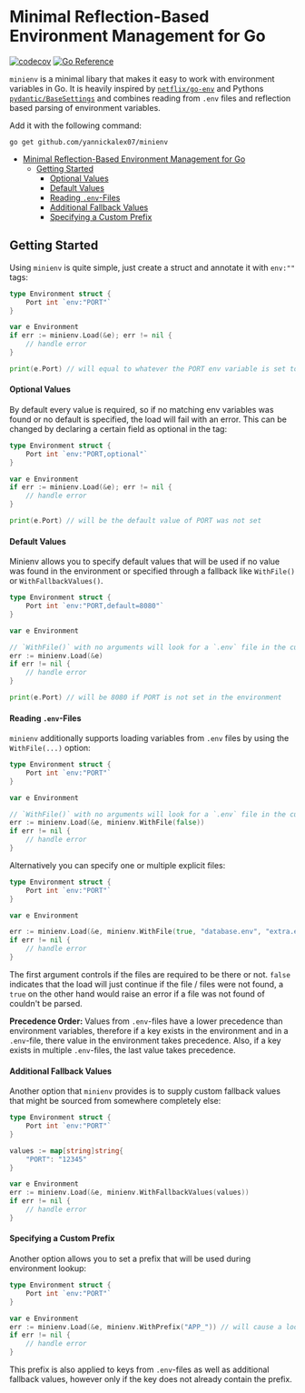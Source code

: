 # Minimal Reflection-Based Environment Management for Go

[![codecov](https://codecov.io/gh/YannickAlex07/minienv/branch/main/graph/badge.svg?token=VHXLuQARRp)](https://codecov.io/gh/YannickAlex07/minienv)
[![Go Reference](https://pkg.go.dev/badge/github.com/yannickalex07/minienv.svg)](https://pkg.go.dev/github.com/yannickalex07/minienv)

`minienv` is a minimal libary that makes it easy to work with environment variables in Go. It is heavily inspired by [`netflix/go-env`](https://github.com/Netflix/go-env) and Pythons [`pydantic/BaseSettings`](https://docs.pydantic.dev/latest/concepts/pydantic_settings/) and combines reading from `.env` files and reflection based parsing of environment variables.

Add it with the following command:

```
go get github.com/yannickalex07/minienv
```
- [Minimal Reflection-Based Environment Management for Go](#minimal-reflection-based-environment-management-for-go)
  - [Getting Started](#getting-started)
      - [Optional Values](#optional-values)
      - [Default Values](#default-values)
      - [Reading `.env`-Files](#reading-env-files)
      - [Additional Fallback Values](#additional-fallback-values)
      - [Specifying a Custom Prefix](#specifying-a-custom-prefix)

## Getting Started

Using `minienv` is quite simple, just create a struct and annotate it with `env:""` tags:

```go
type Environment struct {
    Port int `env:"PORT"`
}

var e Environment
if err := minienv.Load(&e); err != nil {
    // handle error
}

print(e.Port) // will equal to whatever the PORT env variable is set to
```

#### Optional Values

By default every value is required, so if no matching env variables was found or no default is specified, the load will fail with an error.
This can be changed by declaring a certain field as optional in the tag:

```go
type Environment struct {
    Port int `env:"PORT,optional"`
}

var e Environment
if err := minienv.Load(&e); err != nil {
    // handle error
}

print(e.Port) // will be the default value of PORT was not set
```

#### Default Values

Minienv allows you to specify default values that will be used if no value was found in the environment or specified through a fallback like `WithFile()` or `WithFallbackValues()`.

```go
type Environment struct {
    Port int `env:"PORT,default=8080"`
}

var e Environment

// `WithFile()` with no arguments will look for a `.env` file in the current directory
err := minienv.Load(&e) 
if err != nil {
    // handle error
}

print(e.Port) // will be 8080 if PORT is not set in the environment
```

#### Reading `.env`-Files

`minienv` additionally supports loading variables from `.env` files by using the `WithFile(...)` option:

```go
type Environment struct {
    Port int `env:"PORT"`
}

var e Environment

// `WithFile()` with no arguments will look for a `.env` file in the current directory
err := minienv.Load(&e, minienv.WithFile(false)) 
if err != nil {
    // handle error
}
```

Alternatively you can specify one or multiple explicit files:

```go
type Environment struct {
    Port int `env:"PORT"`
}

var e Environment

err := minienv.Load(&e, minienv.WithFile(true, "database.env", "extra.env"))
if err != nil {
    // handle error
}
```

The first argument controls if the files are required to be there or not. `false` indicates that the load will just continue if the file / files were not found, a `true` on the other hand would raise an error if a file was not found of couldn't be parsed.

**Precedence Order:** Values from `.env`-files have a lower precedence than environment variables, therefore if a key exists in the environment and in a `.env`-file, there value in the environment takes precedence. Also, if a key exists in multiple `.env`-files, the last value takes precedence.

#### Additional Fallback Values

Another option that `minienv` provides is to supply custom fallback values that might be sourced from somewhere completely else:

```go
type Environment struct {
    Port int `env:"PORT"`
}

values := map[string]string{
    "PORT": "12345"
}

var e Environment
err := minienv.Load(&e, minienv.WithFallbackValues(values))
if err != nil {
    // handle error
}
```

#### Specifying a Custom Prefix

Another option allows you to set a prefix that will be used during environment lookup:

```go
type Environment struct {
    Port int `env:"PORT"`
}

var e Environment
err := minienv.Load(&e, minienv.WithPrefix("APP_")) // will cause a lookup for APP_PORT
if err != nil {
    // handle error
}
```

This prefix is also applied to keys from `.env`-files as well as additional fallback values, however only if the key does not already contain the prefix.